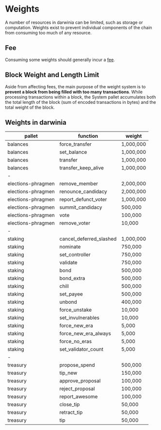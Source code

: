 # Weights

A number of resources in darwinia can be limited, such as storage or computation. Weights exist to prevent individual components of the chain from consuming too much of any resource.

## Fee

Consuming some weights should generally incur a [fee](./fee.md). 

## Block Weight and Length Limit

Aside from affecting fees, the main purpose of the weight system is to **prevent a block from being filled with too many transactions**. While processing transactions within a block, the System pallet accumulates both the total length of the block (sum of encoded transactions in bytes) and the total weight of the block. 


## Weights in darwinia

| pallet             | function                  | weight    |
|--------------------|---------------------------|-----------|
| balances           | force\_transfer           | 1,000,000 |
| balances           | set\_balance              | 1,000,000 |
| balances           | transfer                  | 1,000,000 |
| balances           | transfer\_keep\_alive     | 1,000,000 |
| -                  |                           |           |
| elections-phragmen | remove\_member            | 2,000,000 |
| elections-phragmen | renounce\_candidacy       | 2,000,000 |
| elections-phragmen | report\_defunct\_voter    | 1,000,000 |
| elections-phragmen | summit\_candidacy         | 500,000   |
| elections-phragmen | vote                      | 100,000   |
| elections-phragmen | remove\_voter             | 10,000    |
| -                  |                           |           |
| staking            | cancel\_deferred\_slashed | 1,000,000 |
| staking            | nominate                  | 750,000   |
| staking            | set\_controller           | 750,000   |
| staking            | validate                  | 750,000   |
| staking            | bond                      | 500,000   |
| staking            | bond\_extra               | 500,000   |
| staking            | chill                     | 500,000   |
| staking            | set\_payee                | 500,000   |
| staking            | unbond                    | 400,000   |
| staking            | force\_unstake            | 10,000    |
| staking            | set\_invulnerables        | 10,000    |
| staking            | force\_new\_era           | 5,000     |
| staking            | force\_new\_era\_always   | 5,000     |
| staking            | force\_no\_eras           | 5,000     |
| staking            | set\_validator\_count     | 5,000     |
| -                  |                           |           |
| treasury           | propose\_spend            | 500,000   |
| treasury           | tip\_new                  | 150,000   |
| treasury           | approve\_proposal         | 100,000   |
| treasury           | reject\_proposal          | 100,000   |
| treasury           | report\_awesome           | 100,000   |
| treasury           | close\_tip                | 50,000    |
| treasury           | retract\_tip              | 50,000    |
| treasury           | tip                       | 50,000    |

